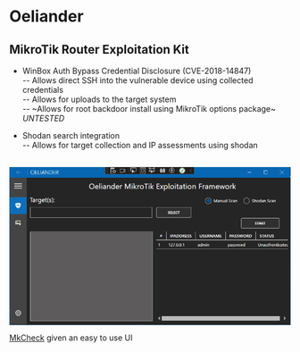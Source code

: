 # Oeliander

## MikroTik Router Exploitation Kit

- WinBox Auth Bypass Credential Disclosure (CVE-2018-14847) <br>
-- Allows direct SSH into the vulnerable device using collected credentials <br>
-- Allows for uploads to the target system <br>
-- ~Allows for root backdoor install using MikroTik options package~ *UNTESTED* <br>

- Shodan search integration <br>
-- Allows for target collection and IP assessments using shodan <br><br>


<p align="center">
	<img align="center" src="https://raw.githubusercontent.com/whiterabb17/Oeliander/master/Screenshot.png">
</p>

<a href="https://github.com/whiterabb17/MkCheck">MkCheck</a> given an easy to use UI
